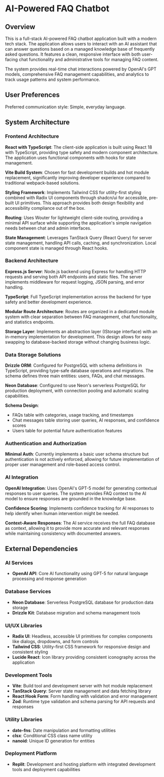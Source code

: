 # AI-Powered FAQ Chatbot

## Overview

This is a full-stack AI-powered FAQ chatbot application built with a modern tech stack. The application allows users to interact with an AI assistant that can answer questions based on a managed knowledge base of frequently asked questions. It features a clean, responsive interface with both user-facing chat functionality and administrative tools for managing FAQ content.

The system provides real-time chat interactions powered by OpenAI's GPT models, comprehensive FAQ management capabilities, and analytics to track usage patterns and system performance.

## User Preferences

Preferred communication style: Simple, everyday language.

## System Architecture

### Frontend Architecture

**React with TypeScript**: The client-side application is built using React 18 with TypeScript, providing type safety and modern component architecture. The application uses functional components with hooks for state management.

**Vite Build System**: Chosen for fast development builds and hot module replacement, significantly improving developer experience compared to traditional webpack-based solutions.

**Styling Framework**: Implements Tailwind CSS for utility-first styling combined with Radix UI components through shadcn/ui for accessible, pre-built UI primitives. This approach provides both design flexibility and accessibility compliance out of the box.

**Routing**: Uses Wouter for lightweight client-side routing, providing a minimal API surface while supporting the application's simple navigation needs between chat and admin interfaces.

**State Management**: Leverages TanStack Query (React Query) for server state management, handling API calls, caching, and synchronization. Local component state is managed through React hooks.

### Backend Architecture

**Express.js Server**: Node.js backend using Express for handling HTTP requests and serving both API endpoints and static files. The server implements middleware for request logging, JSON parsing, and error handling.

**TypeScript**: Full TypeScript implementation across the backend for type safety and better development experience.

**Modular Route Architecture**: Routes are organized in a dedicated module system with clear separation between FAQ management, chat functionality, and statistics endpoints.

**Storage Layer**: Implements an abstraction layer (IStorage interface) with an in-memory implementation for development. This design allows for easy swapping to database-backed storage without changing business logic.

### Data Storage Solutions

**Drizzle ORM**: Configured for PostgreSQL with schema definitions in TypeScript, providing type-safe database operations and migrations. The schema defines three main entities: users, FAQs, and chat messages.

**Neon Database**: Configured to use Neon's serverless PostgreSQL for production deployment, with connection pooling and automatic scaling capabilities.

**Schema Design**: 
- FAQs table with categories, usage tracking, and timestamps
- Chat messages table storing user queries, AI responses, and confidence scores
- Users table for potential future authentication features

### Authentication and Authorization

**Minimal Auth**: Currently implements a basic user schema structure but authentication is not actively enforced, allowing for future implementation of proper user management and role-based access control.

### AI Integration

**OpenAI Integration**: Uses OpenAI's GPT-5 model for generating contextual responses to user queries. The system provides FAQ context to the AI model to ensure responses are grounded in the knowledge base.

**Confidence Scoring**: Implements confidence tracking for AI responses to help identify when human intervention might be needed.

**Context-Aware Responses**: The AI service receives the full FAQ database as context, allowing it to provide more accurate and relevant responses while maintaining consistency with documented answers.

## External Dependencies

### AI Services
- **OpenAI API**: Core AI functionality using GPT-5 for natural language processing and response generation

### Database Services
- **Neon Database**: Serverless PostgreSQL database for production data storage
- **Drizzle Kit**: Database migration and schema management tools

### UI/UX Libraries
- **Radix UI**: Headless, accessible UI primitives for complex components like dialogs, dropdowns, and form controls
- **Tailwind CSS**: Utility-first CSS framework for responsive design and consistent styling
- **Lucide React**: Icon library providing consistent iconography across the application

### Development Tools
- **Vite**: Build tool and development server with hot module replacement
- **TanStack Query**: Server state management and data fetching library
- **React Hook Form**: Form handling with validation and error management
- **Zod**: Runtime type validation and schema parsing for API requests and responses

### Utility Libraries
- **date-fns**: Date manipulation and formatting utilities
- **clsx**: Conditional CSS class name utility
- **nanoid**: Unique ID generation for entities

### Deployment Platform
- **Replit**: Development and hosting platform with integrated development tools and deployment capabilities